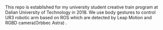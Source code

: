 This repo is established for my university student creative train program at Dalian University of Technology in 2018.
We use body gestures to control UR3 robotic arm based on ROS which are detected by Leap Motion and RGBD camera(Orbbec Astra) .

